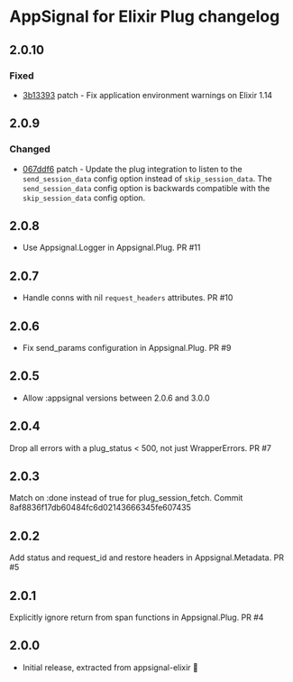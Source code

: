 # AppSignal for Elixir Plug changelog

## 2.0.10

### Fixed

- [3b13393](https://github.com/appsignal/appsignal-elixir-plug/commit/3b133934588362865c9d52f6ad79813bee5ede71) patch - Fix application environment warnings on Elixir 1.14

## 2.0.9

### Changed

- [067ddf6](https://github.com/appsignal/appsignal-elixir-plug/commit/067ddf61e0f2b70041dc8858832bd74537211010) patch - Update the plug integration to listen to the `send_session_data` config option instead of
  `skip_session_data`. The `send_session_data` config option is backwards compatible with
  the `skip_session_data` config option.

## 2.0.8
* Use Appsignal.Logger in Appsignal.Plug. PR #11

## 2.0.7
* Handle conns with nil `request_headers` attributes. PR #10

## 2.0.6
* Fix send_params configuration in Appsignal.Plug. PR #9

## 2.0.5
* Allow :appsignal versions between 2.0.6 and 3.0.0

## 2.0.4
Drop all errors with a plug_status < 500, not just WrapperErrors. PR #7

## 2.0.3
Match on :done instead of true for plug_session_fetch. Commit 8af8836f17db60484fc6d02143666345fe607435

## 2.0.2
Add status and request_id and restore headers in Appsignal.Metadata. PR #5

## 2.0.1
Explicitly ignore return from span functions in Appsignal.Plug. PR #4

## 2.0.0
* Initial release, extracted from appsignal-elixir 🎉

